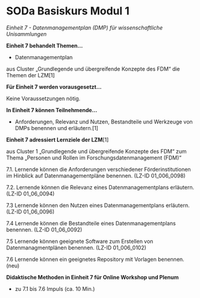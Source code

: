 <!--

author: Canan Hastik  
email:    
version:  v1
language: DE

icon:     https://raw.githubusercontent.com/chastik/Beratung_Dateityp_Bild/refs/heads/main/SODa-Logo_full.svg
link:     https://raw.githubusercontent.com/chastik/Beratung/refs/heads/main/soda.css

comment:  WissKi SODA OERs

-->

# SODa Basiskurs Modul 1 

*Einheit 7 - Datenmanagementplan (DMP) für wissenschaftliche Unisammlungen*
<!-- kurz: Einheit4_DMP_für_wiss.Unisammlungen -->

**Einheit 7 behandelt Themen…**

- Datenmanagementplan

aus Cluster „Grundlegende und übergreifende Konzepte des FDM“ die Themen der LZM[1]

**Für Einheit 7 werden vorausgesetzt…**

Keine Voraussetzungen nötig.

**In Einheit 7 können Teilnehmende…**

- Anforderungen, Relevanz und Nutzen, Bestandteile und Werkzeuge von DMPs
benennen und erläutern.[1]

**Einheit 7 adressiert Lernziele der LZM**[1]

aus Cluster 1 „Grundlegende und übergreifende Konzepte des FDM“ zum Thema „Personen und Rollen im Forschungsdatenmanagement (FDM)“

7.1. Lernende können die Anforderungen verschiedener Förderinstitutionen im Hinblick auf Datenmanagementpläne benennen. (LZ-ID 01\_006\_0098)

7.2. Lernende können die Relevanz eines Datenmanagementplans erläutern. (LZ-ID 01\_06\_0094)

7.3  Lernende können den Nutzen eines Datenmanagementplans erläutern. (LZ-ID 01\_06\_0096)

7.4  Lernende können die Bestandteile eines Datenmanagementplans benennen. (LZ-ID 01\_06\_0092)

7.5  Lernende können geeignete Software zum Erstellen von Datenmanagmentplänen benennen. (LZ-ID 01\_006\_0102)

7.6  Lernende können ein geeignetes Repository mit Vorlagen benennen. (neu)


**Didaktische Methoden in Einheit 7 für Online Workshop und Plenum**

- zu 7.1 bis 7.6 Impuls (ca. 10 Min.)




	
	
